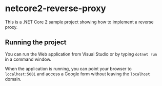 # netcore2-reverse-proxy
This is a .NET Core 2 sample project showing how to implement a reverse proxy. 


## Running the project ##

You can run the Web application from Visual Studio or by typing `dotnet run` in a command window.

When the application is running, you can point your browser to `localhost:5001` and access a Google form without leaving the `localhost` domain.

